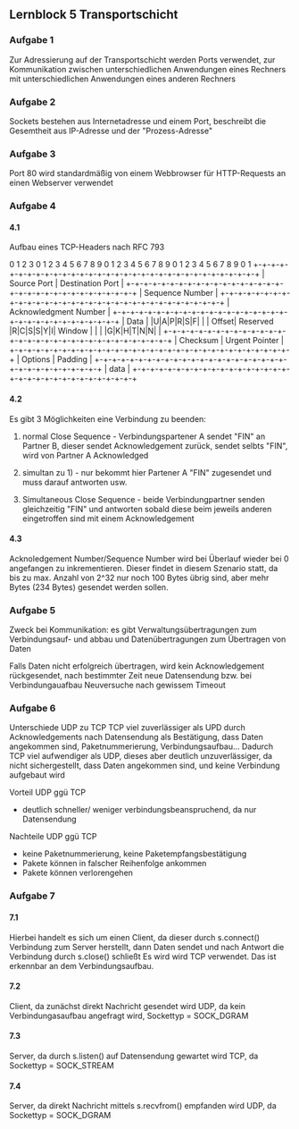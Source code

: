 ## Lernblock 5 Transportschicht

### Aufgabe 1
Zur Adressierung auf der Transportschicht werden Ports verwendet, zur Kommunikation zwischen unterschiedlichen Anwendungen eines Rechners mit unterschiedlichen Anwendungen eines anderen Rechners

### Aufgabe 2
Sockets bestehen aus Internetadresse und einem Port, beschreibt die Gesemtheit aus IP-Adresse und der "Prozess-Adresse"

### Aufgabe 3
Port 80 wird standardmäßig von einem Webbrowser für  HTTP-Requests an einen Webserver verwendet

### Aufgabe 4 
#### 4.1
Aufbau eines TCP-Headers nach RFC 793

0                   1                   2                   3
    0 1 2 3 4 5 6 7 8 9 0 1 2 3 4 5 6 7 8 9 0 1 2 3 4 5 6 7 8 9 0 1
   +-+-+-+-+-+-+-+-+-+-+-+-+-+-+-+-+-+-+-+-+-+-+-+-+-+-+-+-+-+-+-+-+
   |          Source Port          |       Destination Port        |
   +-+-+-+-+-+-+-+-+-+-+-+-+-+-+-+-+-+-+-+-+-+-+-+-+-+-+-+-+-+-+-+-+
   |                        Sequence Number                        |
   +-+-+-+-+-+-+-+-+-+-+-+-+-+-+-+-+-+-+-+-+-+-+-+-+-+-+-+-+-+-+-+-+
   |                    Acknowledgment Number                      |
   +-+-+-+-+-+-+-+-+-+-+-+-+-+-+-+-+-+-+-+-+-+-+-+-+-+-+-+-+-+-+-+-+
   |  Data |           |U|A|P|R|S|F|                               |
   | Offset| Reserved  |R|C|S|S|Y|I|            Window             |
   |       |           |G|K|H|T|N|N|                               |
   +-+-+-+-+-+-+-+-+-+-+-+-+-+-+-+-+-+-+-+-+-+-+-+-+-+-+-+-+-+-+-+-+
   |           Checksum            |         Urgent Pointer        |
   +-+-+-+-+-+-+-+-+-+-+-+-+-+-+-+-+-+-+-+-+-+-+-+-+-+-+-+-+-+-+-+-+
   |                    Options                    |    Padding    |
   +-+-+-+-+-+-+-+-+-+-+-+-+-+-+-+-+-+-+-+-+-+-+-+-+-+-+-+-+-+-+-+-+
   |                             data                              |
   +-+-+-+-+-+-+-+-+-+-+-+-+-+-+-+-+-+-+-+-+-+-+-+-+-+-+-+-+-+-+-+-+


#### 4.2 
Es gibt 3 Möglichkeiten eine Verbindung zu beenden:
1) normal Close Sequence - Verbindungspartener A sendet "FIN" an Partner B, dieser sendet Acknowledgement zurück, sendet selbts "FIN", wird von Partner A Acknowledged

2) simultan zu 1) - nur bekommt hier Partener A "FIN" zugesendet und muss darauf antworten usw.

3) Simultaneous Close Sequence -  beide Verbindungpartner senden gleichzeitig "FIN" und antworten sobald diese beim jeweils anderen eingetroffen sind mit einem Acknowledgement

#### 4.3
Acknoledgement Number/Sequence Number wird bei Überlauf wieder bei 0 angefangen zu inkrementieren. Dieser findet in diesem Szenario statt, da bis zu max. Anzahl von 2^32 nur noch 100 Bytes übrig sind, aber mehr Bytes (234 Bytes) gesendet werden sollen. 


### Aufgabe 5
Zweck bei Kommunikation:
es gibt Verwaltungsübertragungen zum Verbindungsauf- und abbau
und Datenübertragungen zum Übertragen von Daten

Falls Daten nicht erfolgreich übertragen,
wird kein Acknowledgement rückgesendet, nach bestimmter Zeit neue Datensendung 
bzw. bei Verbindungauafbau Neuversuche nach gewissem Timeout

### Aufgabe 6
Unterschiede UDP zu TCP
TCP viel zuverlässiger als UPD durch Acknowledgements nach Datensendung als Bestätigung, dass Daten angekommen sind, Paketnummerierung, Verbindungsaufbau...
Dadurch TCP viel aufwendiger als UDP, dieses aber deutlich unzuverlässiger, da nicht sichergestellt, dass Daten angekommen sind, und keine Verbindung aufgebaut wird

Vorteil UDP ggü TCP
- deutlich schneller/ weniger verbindungsbeanspruchend, da nur Datensendung

Nachteile UDP ggü TCP
- keine Paketnummerierung, keine Paketempfangsbestätigung
- Pakete können in falscher Reihenfolge ankommen
- Pakete können verlorengehen


### Aufgabe 7
#### 7.1
Hierbei handelt es sich um einen Client, da dieser durch s.connect() Verbindung zum Server herstellt, dann Daten sendet und nach Antwort die Verbindung durch s.close() schließt
Es wird wird TCP verwendet. Das ist erkennbar an dem Verbindungsaufbau.
#### 7.2
Client, da zunächst direkt Nachricht gesendet wird
UDP, da kein Verbindungasaufbau angefragt wird, Sockettyp = SOCK_DGRAM
#### 7.3
Server, da durch s.listen() auf Datensendung gewartet wird
TCP, da Sockettyp = SOCK_STREAM
#### 7.4
Server, da direkt Nachricht mittels s.recvfrom() empfanden wird
UDP, da Sockettyp = SOCK_DGRAM
